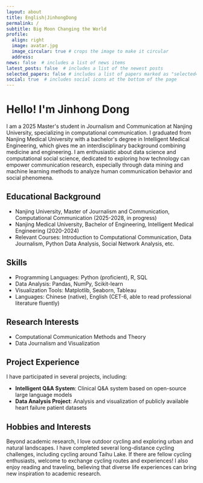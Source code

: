 ```yaml
---
layout: about
title: English|JinhongDong
permalink: /
subtitle: Big Moon Changing the World
profile:
  align: right
  image: avatar.jpg
  image_circular: true # crops the image to make it circular
  address: 
news: false  # includes a list of news items
latest_posts: false  # includes a list of the newest posts
selected_papers: false # includes a list of papers marked as "selected={true}"
social: true  # includes social icons at the bottom of the page
---
```


# Hello! I'm Jinhong Dong

I am a 2025 Master's student in Journalism and Communication at Nanjing University, specializing in computational communication. I graduated from Nanjing Medical University with a bachelor's degree in Intelligent Medical Engineering, which gives me an interdisciplinary background combining medicine and engineering. I am enthusiastic about data science and computational social science, dedicated to exploring how technology can empower communication research, especially through data mining and machine learning methods to analyze human communication behavior and social phenomena.

## Educational Background

- Nanjing University, Master of Journalism and Communication, Computational Communication (2025-2028, in progress)
- Nanjing Medical University, Bachelor of Engineering, Intelligent Medical Engineering (2020-2024)
- Relevant Courses: Introduction to Computational Communication, Data Journalism, Python Data Analysis, Social Network Analysis, etc.

## Skills

- Programming Languages: Python (proficient), R, SQL
- Data Analysis: Pandas, NumPy, Scikit-learn
- Visualization Tools: Matplotlib, Seaborn, Tableau
- Languages: Chinese (native), English (CET-6, able to read professional literature fluently)

## Research Interests

- Computational Communication Methods and Theory
- Data Journalism and Visualization

## Project Experience

I have participated in several projects, including:

- **Intelligent Q&A System**: Clinical Q&A system based on open-source large language models
- **Data Analysis Project**: Analysis and visualization of publicly available heart failure patient datasets

## Hobbies and Interests

Beyond academic research, I love outdoor cycling and exploring urban and natural landscapes. I have completed several long-distance cycling challenges, including cycling around Taihu Lake. If there are fellow cycling enthusiasts, welcome to exchange cycling routes and experiences! I also enjoy reading and traveling, believing that diverse life experiences can bring new inspiration to academic research.

<!--
<img src="https://user-images.githubusercontent.com/543384/178952701-6e595809-3059-41d4-9d88-356a9b339445.png" align = "middle" width = "800px">
-->

<!--
<br>

<a href="https://github.com/JinhongDong/JinhongDong.github.io/edit/master/_pages/about.md">
 <img src="https://user-images.githubusercontent.com/543384/192227995-fdb3a693-2f68-4dc4-b9bd-06053066322f.png" width = "800" align="middle" />
</a>

<br>
-->
